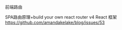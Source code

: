 前端路由



SPA路由原理+build your own react router v4 React 框架
https://github.com/amandakelake/blog/issues/53

